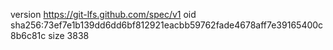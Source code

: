 version https://git-lfs.github.com/spec/v1
oid sha256:73ef7e1b139dd6dd6bf812921eacbb59762fade4678aff7e39165400c8b6c81c
size 3838
